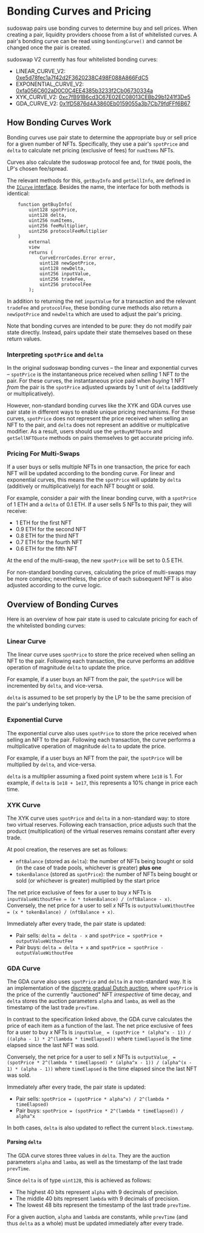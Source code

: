 # Bonding Curves and Pricing

sudoswap pairs use bonding curves to determine buy and sell prices. When creating a pair, liquidity providers choose from a list of whitelisted curves. A pair's bonding curve can be read using `bondingCurve()` and cannot be changed once the pair is created.

sudoswap V2 currently has four whitelisted bonding curves:

- LINEAR_CURVE_V2: [0xe5d78fec1a7f42d2F3620238C498F088A866FdC5](https://etherscan.io/address/0xe5d78fec1a7f42d2f3620238c498f088a866fdc5)
- EXPONENTIAL_CURVE_V2: [0xfa056C602aD0C0C4EE4385b3233f2Cb06730334a](https://etherscan.io/address/0xfa056c602ad0c0c4ee4385b3233f2cb06730334a)
- XYK_CURVE_V2: [0xc7fB91B6cd3C67E02EC08013CEBb29b1241f3De5](https://etherscan.io/address/0xc7fb91b6cd3c67e02ec08013cebb29b1241f3de5)
- GDA_CURVE_V2: [0x1fD5876d4A3860Eb0159055a3b7Cb79fdFFf6B67](https://etherscan.io/address/0x1fd5876d4a3860eb0159055a3b7cb79fdfff6b67)

## How Bonding Curves Work

Bonding curves use pair state to determine the appropriate buy or sell price for a given number of NFTs. Specifically, they use a pair's `spotPrice` and `delta` to calculate net pricing (exclusive of fees) for `numItems` NFTs.

Curves also calculate the sudoswap protocol fee and, for `TRADE` pools, the LP's chosen fee/spread.

The relevant methods for this, `getBuyInfo` and `getSellInfo`, are defined in the [`ICurve` interface](https://github.com/sudoswap/lssvm2/blob/main/src/bonding-curves/ICurve.sol). Besides the name, the interface for both methods is identical:

```
    function getBuyInfo(
        uint128 spotPrice,
        uint128 delta,
        uint256 numItems,
        uint256 feeMultiplier,
        uint256 protocolFeeMultiplier
    )
        external
        view
        returns (
            CurveErrorCodes.Error error,
            uint128 newSpotPrice,
            uint128 newDelta,
            uint256 inputValue,
            uint256 tradeFee,
            uint256 protocolFee
        );
```

In addition to returning the net `inputValue` for a transaction and the relevant `tradeFee` and `protocolFee`, these bonding curve methods also return a `newSpotPrice` and `newDelta` which are used to adjust the pair's pricing.

Note that bonding curves are intended to be pure: they do not modify pair state directly. Instead, pairs update their state themselves based on these return values.

### Interpreting `spotPrice` and `delta`

In the original sudoswap bonding curves – the linear and exponential curves – `spotPrice` is the instantaneous price received when *selling* 1 NFT *to* the pair. For these curves, the instantaneous price paid when *buying* 1 NFT *from* the pair is the `spotPrice` adjusted upwards by 1 unit of `delta` (additively or multiplicatively).

However, non-standard bonding curves like the XYK and GDA curves use pair state in different ways to enable unique pricing mechanisms. For these curves, `spotPrice` does not represent the price received when selling an NFT to the pair, and `delta` does not represent an additive or multiplcative modifier. As a result, users should use the `getBuyNFTQuote` and `getSellNFTQuote` methods on pairs themselves to get accurate pricing info.

### Pricing For Multi-Swaps

If a user buys or sells multiple NFTs in one transaction, the price for each NFT will be updated according to the bonding curve. For linear and exponential curves, this means the the `spotPrice` will update by `delta` (additively or multiplicatively) for each NFT bought or sold.

For example, consider a pair with the linear bonding curve, with a `spotPrice` of 1 ETH and a `delta` of 0.1 ETH. If a user sells 5 NFTs to this pair, they will receive:

* 1 ETH for the first NFT
* 0.9 ETH for the second NFT
* 0.8 ETH for the third NFT
* 0.7 ETH for the fourth NFT
* 0.6 ETH for the fifth NFT

At the end of the multi-swap, the new `spotPrice` will be set to 0.5 ETH.

For non-standard bonding curves, calculating the price of multi-swaps may be more complex; nevertheless, the price of each subsequent NFT is also adjusted according to the curve logic.

## Overview of Bonding Curves

Here is an overview of how pair state is used to calculate pricing for each of the whitelisted bonding curves:

### Linear Curve

The linear curve uses `spotPrice` to store the price received when selling an NFT to the pair. Following each transaction, the curve performs an additive operation of magnitude `delta` to update the price.

For example, if a user buys an NFT from the pair, the `spotPrice` will be incremented by `delta`, and vice-versa.

`delta` is assumed to be set properly by the LP to be the same precision of the pair's underlying token.

### Exponential Curve

The exponential curve also uses `spotPrice` to store the price received when selling an NFT to the pair. Following each transaction, the curve performs a multiplicative operation of magnitude `delta` to update the price.

For example, if a user buys an NFT from the pair, the `spotPrice` will be multiplied by `delta`, and vice-versa.

`delta` is a multiplier assuming a fixed point system where `1e18` is 1. For example, if `delta` is `1e18 + 1e17`, this represents a 10% change in price each time.

### XYK Curve

The XYK curve uses `spotPrice` and `delta` in a non-standard way: to store two virtual reserves. Following each transaction, price adjusts such that the product (multiplication) of the virtual reserves remains constant after every trade.

At pool creation, the reserves are set as follows:

* `nftBalance` (stored as `delta`): the number of NFTs being bought or sold (in the case of trade pools, whichever is greater) **plus one**
* `tokenBalance` (stored as `spotPrice`): the number of NFTs being bought or sold (or whichever is greater) multiplied by the start price

The net price exclusive of fees for a user to buy *x* NFTs is `inputValueWithoutFee = (x * tokenBalance) / (nftBalance - x)`. Conversely, the net price for a user to sell *x* NFTs is `outputValueWithoutFee = (x * tokenBalance) / (nftBalance + x)`.

Immediately after every trade, the pair state is updated:

* Pair sells: `delta = delta - x` and `spotPrice = spotPrice + outputValueWithoutFee`
* Pair buys: `delta = delta + x` and `spotPrice = spotPrice - outputValueWithoutFee`

### GDA Curve

The GDA curve also uses `spotPrice` and `delta` in a non-standard way. It is an implementation of the [discrete gradual Dutch auction](https://www.paradigm.xyz/2022/04/gda#discrete-gda), where `spotPrice` is the price of the currently "auctioned" NFT *irrespective* of time decay, and `delta` stores the auction parameters `alpha` and `lamba`, as well as the timestamp of the last trade `prevTime`.

In contrast to the specification linked above, the GDA curve calculates the price of each item as a function of the last. The net price exclusive of fees for a user to buy *x* NFTs is `inputValue_ = (spotPrice * (alpha^x - 1)) / ((alpha - 1) * 2^(lambda * timeElapsed))` where `timeElapsed` is the time elapsed since the last NFT was sold.

Conversely, the net price for a user to sell *x* NFTs is `outputValue_ = (spotPrice * 2^(lambda * timeElapsed) * (alpha^x - 1)) / (alpha^(x - 1) * (alpha - 1))` where `timeElapsed` is the time elapsed since the last NFT was sold.

Immediately after every trade, the pair state is updated:

* Pair sells: `spotPrice = (spotPrice * alpha^x) / 2^(lambda * timeElapsed)`
* Pair buys: `spotPrice = (spotPrice * 2^(lambda * timeElapsed)) / alpha^x`

In both cases, `delta` is also updated to reflect the current `block.timestamp`.

#### Parsing `delta`

The GDA curve stores three values in `delta`. They are the auction parameters `alpha` and `lamba`, as well as the timestamp of the last trade `prevTime`.

Since `delta` is of type `uint128`, this is achieved as follows:

* The highest 40 bits represent `alpha` with 9 decimals of precision.
* The middle 40 bits represent `lambda` with 9 decimals of precision.
* The lowest 48 bits represent the timestamp of the last trade `prevTime`.

For a given auction, `alpha` and `lambda` are constants, while `prevTime` (and thus `delta` as a whole) must be updated immediately after every trade.